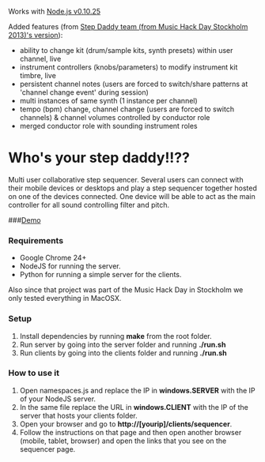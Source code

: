 Works with <a href="https://nodejs.org/download/release/v0.10.25/">Node.js v0.10.25</a>

Added features (from <a href="https://github.com/72lions/StepDaddy">Step Daddy team (from Music Hack Day Stockholm 2013)'s version</a>):
- ability to change kit (drum/sample kits, synth presets) within user channel, live
- instrument controllers (knobs/parameters) to modify instrument kit timbre, live
- persistent channel notes (users are forced to switch/share patterns at 'channel change event' during session) 
- multi instances of same synth (1 instance per channel)
- tempo (bpm) change, channel change (users are forced to switch channels) & channel volumes controlled by conductor role
- merged conductor role with sounding instrument roles







Who's your step daddy!!??
=====

Multi user collaborative step sequencer. Several users can connect with their mobile devices or desktops and play a step sequencer together hosted on one of the devices connected.
One device will be able to act as the main controller for all sound controlling filter and pitch.

###<a href="http://experiments.72lions.com/StepDaddy/clients/sequencer/">Demo</a>

### Requirements
* Google Chrome 24+
* NodeJS for running the server.
* Python for running a simple server for the clients.

Also since that project was part of the Music Hack Day in Stockholm we only tested everything in MacOSX.


### Setup

1. Install dependencies by running **make** from the root folder.
2. Run server by going into the server folder and running **./run.sh**
3. Run clients by going into the clients folder and running **./run.sh**

### How to use it

1. Open namespaces.js and replace the IP in **windows.SERVER** with the IP of your NodeJS server.
2. In the same file replace the URL in **windows.CLIENT** with the IP of the server that hosts your clients folder.
3. Open your browser and go to **http://[yourip]/clients/sequencer**.
4. Follow the instructions on that page and then open another browser (mobile, tablet, browser) and open the links that you see on the sequencer page.
